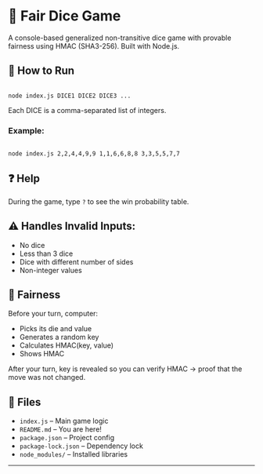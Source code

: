 # 🎲 Fair Dice Game

A console-based generalized non-transitive dice game with provable fairness using HMAC (SHA3-256). Built with Node.js.

## 🚀 How to Run

```

node index.js DICE1 DICE2 DICE3 ...

```

Each DICE is a comma-separated list of integers.

### Example:
```

node index.js 2,2,4,4,9,9 1,1,6,6,8,8 3,3,5,5,7,7

```

## ❓ Help

During the game, type `?` to see the win probability table.

## ⚠️ Handles Invalid Inputs:

- No dice
- Less than 3 dice
- Dice with different number of sides
- Non-integer values

## 🔐 Fairness

Before your turn, computer:
- Picks its die and value
- Generates a random key
- Calculates HMAC(key, value)
- Shows HMAC

After your turn, key is revealed so you can verify HMAC → proof that the move was not changed.

## 📂 Files

- `index.js` – Main game logic
- `README.md` – You are here!
- `package.json` – Project config
- `package-lock.json` – Dependency lock
- `node_modules/` – Installed libraries

---